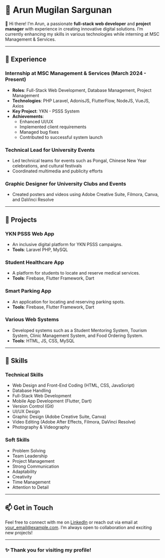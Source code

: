 # 🌟 Arun Mugilan Sargunan

👋 Hi there! I’m Arun, a passionate **full-stack web developer** and **project manager** with experience in creating innovative digital solutions. I’m currently enhancing my skills in various technologies while interning at MSC Management & Services.

---

## 💼 Experience

### Internship at MSC Management & Services (March 2024 - Present)
- **Roles**: Full-Stack Web Development, Database Management, Project Management
- **Technologies**: PHP Laravel, AdonisJS, FlutterFlow, NodeJS, VueJS, Axios
- **Key Project**: YKN - PSSS System
- **Achievements**: 
  - Enhanced UI/UX
  - Implemented client requirements
  - Managed bug fixes
  - Contributed to successful system launch

### Technical Lead for University Events
- Led technical teams for events such as Pongal, Chinese New Year celebrations, and cultural festivals
- Coordinated multimedia and publicity efforts

### Graphic Designer for University Clubs and Events
- Created posters and videos using Adobe Creative Suite, Filmora, Canva, and DaVinci Resolve

---

## 🚀 Projects

### YKN PSSS Web App
- An inclusive digital platform for YKN PSSS campaigns.
- **Tools**: Laravel PHP, MySQL

### Student Healthcare App
- A platform for students to locate and reserve medical services.
- **Tools**: Firebase, Flutter Framework, Dart

### Smart Parking App
- An application for locating and reserving parking spots.
- **Tools**: Firebase, Flutter Framework, Dart

### Various Web Systems
- Developed systems such as a Student Mentoring System, Tourism System, Clinic Management System, and Food Ordering System.
- **Tools**: HTML, JS, CSS, MySQL

---

## 🔨 Skills

### Technical Skills
- Web Design and Front-End Coding (HTML, CSS, JavaScript)
- Database Handling
- Full-Stack Web Development
- Mobile App Development (Flutter, Dart)
- Version Control (Git)
- UI/UX Design
- Graphic Design (Adobe Creative Suite, Canva)
- Video Editing (Adobe After Effects, Filmora, DaVinci Resolve)
- Photography & Videography

### Soft Skills
- Problem Solving
- Team Leadership
- Project Management
- Strong Communication
- Adaptability
- Creativity
- Time Management
- Attention to Detail

---

## 📫 Get in Touch
Feel free to connect with me on [LinkedIn](https://www.linkedin.com/in/arun-mugilan-6b2918283/) or reach out via email at [your_email@example.com](mailto:arunmugilje@gmail.com). I’m always open to collaboration and exciting new projects!

---

### ✨ Thank you for visiting my profile!
